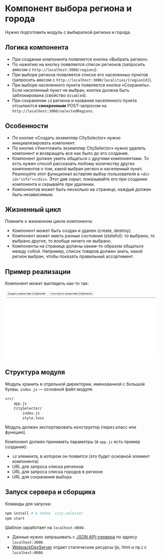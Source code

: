 # Компонент выбора региона и города
Нужно подготовить модуль с выбиралкой региона и города.

## Логика компонента
* При создании компонента появляется кнопка «Выбрать регион».
* По нажатию на кнопку появляется список регионов (запросить аяксом с `http://localhost:3000/regions`).
* При выборе региона появляется список его населенных пунктов (запросить аяксом с `http://localhost:3000/localities/[regionId]`).
* При выборе населенного пункта появляется кнопка «Сохранить». Если населенный пункт не выбран, кнопка должна быть заблокирована (свойство `disabled`).
* При сохранении `id` региона и название населенного пункта отсылаются **синхронным** POST-запросом на `http://localhost:3000/selectedRegions`.

## Особенности
* По кнопке «Создать экземпляр CitySelector» нужно инициализировать компонент.
* По кнопке «Уничтожить экземпляр CitySelector» нужно удалять компонент и возвращать все как было до его создания.
* Компонент должен уметь общаться с другими компонентами. То есть нужен способ рассказать любому количеству других компонентов о том, какой выбран регион и населенный пункт. Реализуйте этот функционал вставляя выбор пользователя в `<div id="info"></div>`. Этот див скрыт, показывайте его при создании компонента и скрывайте при удалении.
* Компонентов может быть несколько на странице, каждый должен быть независимым.

## Жизненный цикл
Помните о жизненном цикле компонента:
* Компонент может быть создан и удален (create, destroy).
* Компонент может иметь разные состояния (stateful): то выбрано, то выбрано другое, то вообще ничего не выбрано.
* Компоненты на странице должны каким-то образом общаться между собой. Например, список товаров должен знать, какой регион выбран, чтобы показать правильный ассортимент.

## Пример реализации
Компонент может выглядеть как-то так:

![](city-selector-demo.gif)

## Структура модуля
Модуль хранить в отдельной директории, именованной с большой буквы. `index.js` — основной файл модуля:

```
src/
    app.js
    CitySelector/
        index.js
        style.less
```

Модуль должен экспортировать конструктор (через класс или функцию).

Компонент должен принимать параметры (в `app.js` есть пример создания):
* `id` элемента, в котором он появится (это будет основной элемент компонента)
* URL для запроса списка регионов
* URL для запроса списка городов в регионе
* URL для сохранения выбора

## Запуск сервера и сборщика
Команды для запуска:

```sh
npm install # в папке `city-selector`
npm start
```

Шаблон заработает на `localhost:8080`.

* Данные нужно запрашивать с [JSON API-сервера](https://github.com/typicode/json-server) по адресу `localhost:3000`.
* [WebpackDevServer](https://webpack.js.org/configuration/dev-server/) отдает статические ресурсы (js, html и пр.) с `localhost:8080`.
